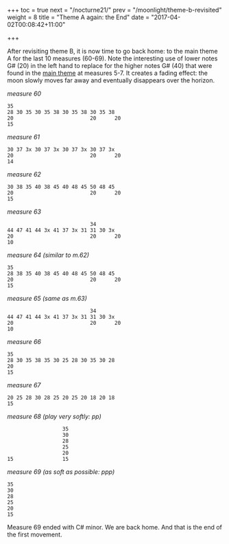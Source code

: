 +++
toc = true
next = "/nocturne21/"
prev = "/moonlight/theme-b-revisited"
weight = 8
title = "Theme A again: the End"
date = "2017-04-02T00:08:42+11:00"

+++

After revisiting theme B, it is now time to go back home: to the main theme A for the last 10 measures (60-69). Note the interesting use of lower notes G# (20) in the left hand to replace for the higher notes G# (40) that were found in the [main theme](/moonlight/theme-a) at measures 5-7. It creates a fading effect: the moon slowly moves far away and eventually disappears over the horizon.

_measure 60_
~~~~
35
28 30 35 30 35 38 30 35 38 30 35 38
20                         20      20
15
~~~~

_measure 61_
~~~~
30 37 3x 30 37 3x 30 37 3x 30 37 3x
20                         20      20
14
~~~~

_measure 62_
~~~~
30 38 35 40 38 45 40 48 45 50 48 45
20                         20      20
15
~~~~

_measure 63_
~~~~
                           34
44 47 41 44 3x 41 37 3x 31 31 30 3x
20                         20      20
10
~~~~


_measure 64 (similar to m.62)_
~~~~
35
28 38 35 40 38 45 40 48 45 50 48 45
20                         20      20
15
~~~~

_measure 65 (same as m.63)_
~~~~
                           34
44 47 41 44 3x 41 37 3x 31 31 30 3x
20                         20      20
10
~~~~

_measure 66_
~~~~
35
28 30 35 38 35 30 25 28 30 35 30 28
20
15
~~~~

_measure 67_
~~~~
20 25 28 30 28 25 20 25 20 18 20 18
15
~~~~

_measure 68 (play very softly: pp)_
~~~~
                  35
                  30
                  28
                  25
                  20
15                15
~~~~

_measure 69 (as soft as possible: ppp)_
~~~~
35
30
28
25
20
15
~~~~

Measure 69 ended with C# minor. We are back home. And that is the end of the first movement.
